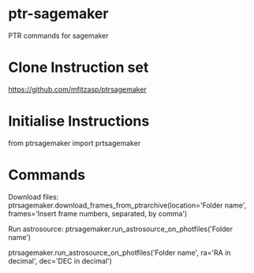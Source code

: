 # ptr-sagemaker
 PTR commands for sagemaker

# Clone Instruction set
 https://github.com/mfitzasp/ptrsagemaker

# Initialise Instructions

 from ptrsagemaker import prtsagemaker

# Commands

 Download files:
 ptrsagemaker.download_frames_from_ptrarchive(location='Folder name', frames='Insert frame numbers, separated, by comma')

 Run astrosource:
 ptrsagemaker.run_astrosource_on_photfiles('Folder name')

 ptrsagemaker.run_astrosource_on_photfiles('Folder name', ra='RA in decimal', dec='DEC in decimal')
